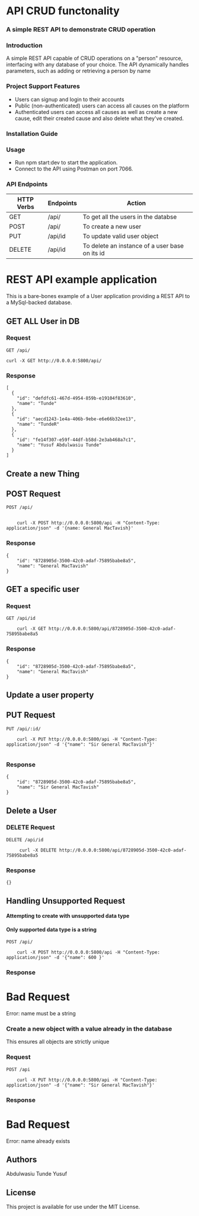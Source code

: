 # API CRUD functonality
###  A simple REST API to demonstrate CRUD operation

### Introduction
A simple REST API capable of CRUD operations on a "person" resource, interfacing with any database of your choice. The API dynamically handles parameters, such as adding or retrieving a person by name

### Project Support Features
* Users can signup and login to their accounts
* Public (non-authenticated) users can access all causes on the platform
* Authenticated users can access all causes as well as create a new cause, edit their created cause and also delete what they've created.
### Installation Guide

### Usage
* Run npm start:dev to start the application.
* Connect to the API using Postman on port 7066.

### API Endpoints
| HTTP Verbs | Endpoints | Action |
| --- | --- | --- |
| GET | /api/ | To get all the users in the databse |
| POST | /api/ | To create a new user |
| PUT | /api/id | To update valid user object |
| DELETE | /api/id | To delete an instance of a user base on its id |

# REST API example application

This is a bare-bones example of a User application providing a REST
API to a MySql-backed database.

## GET ALL User in DB

### Request

`GET /api/`

    curl -X GET http://0.0.0.0:5800/api/

### Response
```
[
  {
    "id": "defdfc61-467d-4954-859b-e19104f83610",
    "name": "Tunde"
  },
  {
    "id": "aecd1243-1e4a-406b-9ebe-e6e66b32ee13",
    "name": "TundeR"
  },
  {
    "id": "fe14f307-e59f-44df-b58d-2e3ab468a7c1",
    "name": "Yusuf Abdulwasiu Tunde"
  }
]
```

## Create a new Thing

## POST Request

`POST /api/`
```

    curl -X POST http://0.0.0.0:5800/api -H "Content-Type: application/json" -d '{name: General MacTavish}'
```

### Response
```
{
    "id": "8728905d-3500-42c0-adaf-75895babe8a5",
    "name": "General MacTavish"
}
```

## GET a specific user

### Request

`GET /api/id`

```
    curl -X GET http://0.0.0.0:5800/api/8728905d-3500-42c0-adaf-75895babe8a5
```


### Response

```
{
    "id": "8728905d-3500-42c0-adaf-75895babe8a5",
    "name": "General MacTavish"
}
```
## Update a user property

## PUT Request

`PUT /api/:id/`

```
    curl -X PUT http://0.0.0.0:5800/api -H "Content-Type: application/json" -d '{"name": "Sir General MacTavish"}'
    
```

### Response

```
{
    "id": "8728905d-3500-42c0-adaf-75895babe8a5",
    "name": "Sir General MacTavish"
}
```

## Delete a User

### DELETE Request

`DELETE /api/id`

```
     curl -X DELETE http://0.0.0.0:5800/api/8728905d-3500-42c0-adaf-75895babe8a5
```
### Response

```
{}
```

## Handling Unsupported Request

#### Attempting to create with unsupported data type

#### Only supported data type is a string

`POST /api/`

```
    curl -X POST http://0.0.0.0:5800/api -H "Content-Type: application/json" -d '{"name": 600 }'
```


### Response

<!doctype html>
<html lang=en>
<title>400 Bad Request</title>
<h1>Bad Request</h1>
<p>Error: name must be a string</p>

### Create a new object with a value already in the database

This ensures all objects are strictly unique

### Request

`POST /api`

```
    curl -X PUT http://0.0.0.0:5800/api -H "Content-Type: application/json" -d '{"name": "Sir General MacTavish"}'
```

### Response

<!doctype html>
<html lang=en>
<title>400 Bad Request</title>
<h1>Bad Request</h1>
<p>Error: name already exists</p>



## Authors
Abdulwasiu Tunde Yusuf

## License
This project is available for use under the MIT License.

